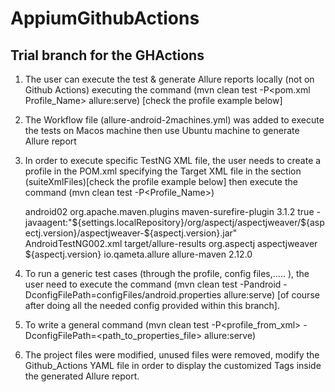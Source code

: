 # AppiumGithubActions
## Trial branch for the GHActions 

1. The user can execute the test & generate Allure reports locally (not on Github Actions) executing the command (mvn clean test -P<pom.xml Profile_Name> allure:serve) [check the profile example below]
2. The Workflow file (allure-android-2machines.yml) was added to execute the tests on Macos machine then use Ubuntu machine to generate Allure report
3. In order to execute specific TestNG XML file, the user needs to create a profile in the POM.xml specifying the Target XML file in the section (suiteXmlFiles)[check the profile example below] then execute the command (mvn clean test -P<Profile_Name>)


    <profile>
            <id>android02</id>
            <build>
                <plugins>
                    <plugin>
                        <groupId>org.apache.maven.plugins</groupId>
                        <artifactId>maven-surefire-plugin</artifactId>
                        <version>3.1.2</version>
                        <configuration>
                            <testFailureIgnore>true</testFailureIgnore>
                            <argLine>
                                -javaagent:"${settings.localRepository}/org/aspectj/aspectjweaver/${aspectj.version}/aspectjweaver-${aspectj.version}.jar"
                            </argLine>
                            <suiteXmlFiles>
                                <suiteXmlFile>AndroidTestNG002.xml</suiteXmlFile>
                            </suiteXmlFiles>
                            <systemPropertyVariables>
                                <allure.results.directory>target/allure-results</allure.results.directory>
                            </systemPropertyVariables>
                        </configuration>
                        <dependencies>
                            <dependency>
                                <groupId>org.aspectj</groupId>
                                <artifactId>aspectjweaver</artifactId>
                                <version>${aspectj.version}</version>
                            </dependency>
                        </dependencies>
                    </plugin>
                    <plugin>
                        <groupId>io.qameta.allure</groupId>
                        <artifactId>allure-maven</artifactId>
                        <version>2.12.0</version>
                    </plugin>
                </plugins>
            </build>
        </profile>


4. To run a generic test cases (through the profile, config files,..... ), the user need to execute the command (mvn clean test -Pandroid -DconfigFilePath=configFiles/android.properties allure:serve) [of course after doing all the needed config provided within this branch].
5. To write a general command (mvn clean test -P<profile_from_xml> -DconfigFilePath=<path_to_properties_file> allure:serve)
6. The project files were modified, unused files were removed, modify the Github_Actions YAML file in order to display the customized Tags inside the generated Allure report. 